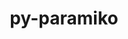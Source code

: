 ---
title: "py-paramiko"
layout: cache
categories: [package, develop-2024-03-03]
meta: {"versions": ["2.12.0"], "compilers": ["gcc@=11.4.0", "gcc@=9.4.0", "oneapi@=2024.0.0"], "oss": ["ubuntu20.04", "ubuntu22.04"], "platforms": ["linux"], "targets": ["neoverse_v1", "neoverse_v2", "ppc64le", "x86_64_v3"], "stacks": ["e4s", "e4s-neoverse-v2", "e4s-neoverse_v1", "e4s-oneapi", "e4s-power", "root"], "num_specs": 5, "num_specs_by_stack": {"root": 5, "e4s-power": 1, "e4s-neoverse_v1": 1, "e4s-neoverse-v2": 1, "e4s": 1, "e4s-oneapi": 1}}
spec_details: [{"hash": "ydkmrebazad4sydo63ebk2h3zdz5g62b", "compiler": "gcc@=9.4.0", "versions": ["2.12.0"], "os": "ubuntu20.04", "platform": "linux", "target": "ppc64le", "variants": ["build_system=python_pip", "~invoke"], "stacks": ["root", "e4s-power"], "size": "-", "tarball": "https://binaries.spack.io/releases/develop-2024-03-03/build_cache/linux-ubuntu20.04-ppc64le/gcc-9.4.0/py-paramiko-2.12.0/linux-ubuntu20.04-ppc64le-gcc-9.4.0-py-paramiko-2.12.0-ydkmrebazad4sydo63ebk2h3zdz5g62b.spack"}, {"hash": "5r2djmunrff3b6smu6ti7p3ak7aywspd", "compiler": "gcc@=11.4.0", "versions": ["2.12.0"], "os": "ubuntu22.04", "platform": "linux", "target": "neoverse_v1", "variants": ["build_system=python_pip", "~invoke"], "stacks": ["root", "e4s-neoverse_v1"], "size": "-", "tarball": "https://binaries.spack.io/releases/develop-2024-03-03/build_cache/linux-ubuntu22.04-neoverse_v1/gcc-11.4.0/py-paramiko-2.12.0/linux-ubuntu22.04-neoverse_v1-gcc-11.4.0-py-paramiko-2.12.0-5r2djmunrff3b6smu6ti7p3ak7aywspd.spack"}, {"hash": "vjg4j6jdnfx3obbncrlaa5qag3mi37k5", "compiler": "gcc@=11.4.0", "versions": ["2.12.0"], "os": "ubuntu22.04", "platform": "linux", "target": "neoverse_v2", "variants": ["build_system=python_pip", "~invoke"], "stacks": ["root", "e4s-neoverse-v2"], "size": "-", "tarball": "https://binaries.spack.io/releases/develop-2024-03-03/build_cache/linux-ubuntu22.04-neoverse_v2/gcc-11.4.0/py-paramiko-2.12.0/linux-ubuntu22.04-neoverse_v2-gcc-11.4.0-py-paramiko-2.12.0-vjg4j6jdnfx3obbncrlaa5qag3mi37k5.spack"}, {"hash": "5mtqb7ggobpdgtvtemj2ynftbou36f2e", "compiler": "gcc@=11.4.0", "versions": ["2.12.0"], "os": "ubuntu22.04", "platform": "linux", "target": "x86_64_v3", "variants": ["build_system=python_pip", "~invoke"], "stacks": ["e4s", "root"], "size": "-", "tarball": "https://binaries.spack.io/releases/develop-2024-03-03/build_cache/linux-ubuntu22.04-x86_64_v3/gcc-11.4.0/py-paramiko-2.12.0/linux-ubuntu22.04-x86_64_v3-gcc-11.4.0-py-paramiko-2.12.0-5mtqb7ggobpdgtvtemj2ynftbou36f2e.spack"}, {"hash": "5nox3vacq26bt4ahm73p6exobqowycbm", "compiler": "oneapi@=2024.0.0", "versions": ["2.12.0"], "os": "ubuntu22.04", "platform": "linux", "target": "x86_64_v3", "variants": ["build_system=python_pip", "~invoke"], "stacks": ["root", "e4s-oneapi"], "size": "-", "tarball": "https://binaries.spack.io/releases/develop-2024-03-03/build_cache/linux-ubuntu22.04-x86_64_v3/oneapi-2024.0.0/py-paramiko-2.12.0/linux-ubuntu22.04-x86_64_v3-oneapi-2024.0.0-py-paramiko-2.12.0-5nox3vacq26bt4ahm73p6exobqowycbm.spack"}]
---